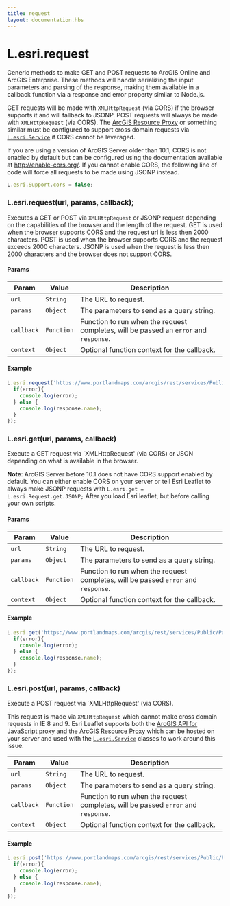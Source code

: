 ```yaml
---
title: request
layout: documentation.hbs
---
```


# L.esri.request

Generic methods to make GET and POST requests to ArcGIS Online and ArcGIS Enterprise. These methods will handle serializing the input parameters and parsing of the response, making them available in a callback function via a response and error property similar to Node.js.

GET requests will be made with `XMLHttpRequest` (via CORS) if the browser supports it and will fallback to JSONP. POST requests will always be made with `XMLHttpRequest` (via CORS). The [ArcGIS Resource Proxy](https://github.com/Esri/resource-proxy) or something similar must be configured to support cross domain requests via [`L.esri.Service`]({{assets}}api-reference/services/service.html) if CORS cannot be leveraged.

If you are using a version of ArcGIS Server older than 10.1, CORS is not enabled by default but can be configured using the documentation available at http://enable-cors.org/. If you cannot enable CORS, the following line of code will force all requests to be made using JSONP instead.

```js
L.esri.Support.cors = false;
```

### L.esri.request(url, params, callback);

Executes a GET or POST via `XMLHttpRequest` or JSONP request depending on the capabilities of the browser and the length of the request. GET is used when the browser supports CORS and the request url is less then 2000 characters. POST is used when the browser supports CORS and the request exceeds 2000 characters. JSONP is used when the request is less then 2000 characters and the browser does not support CORS.

#### Params

| Param | Value | Description |
| --- | --- | --- |
| `url` | `String`| The URL to request. |
| `params` | `Object` | The parameters to send as a query string. |
| `callback` | `Function` | Function to run when the request completes, will be passed an `error` and `response`. |
| `context` | `Object` | Optional function context for the callback. |

#### Example

```js
L.esri.request('https://www.portlandmaps.com/arcgis/rest/services/Public/Parks_Misc/MapServer/21/', {}, function(error, response){
  if(error){
    console.log(error);
  } else {
    console.log(response.name);
  }
});
```

### L.esri.get(url, params, callback)

Execute a GET request via `XMLHttpRequest' (via CORS) or JSON depending on what is available in the browser.

**Note**: ArcGIS Server before 10.1 does not have CORS support enabled by default. You can either enable CORS on your server or tell Esri Leaflet to always make JSONP requests with `L.esri.get = L.esri.Request.get.JSONP;` After you load Esri leaflet, but before calling your own scripts.

#### Params

| Param | Value | Description |
| --- | --- | --- |
| `url` | `String`| The URL to request. |
| `params` | `Object` | The parameters to send as a query string. |
| `callback` | `Function` | Function to run when the request completes, will be passed `error` and `response`. |
| `context` | `Object` | Optional function context for the callback. |

#### Example

```js
L.esri.get('https://www.portlandmaps.com/arcgis/rest/services/Public/Parks_Misc/MapServer/21/', {}, function(error, response){
  if(error){
    console.log(error);
  } else {
    console.log(response.name);
  }
});
```

### L.esri.post(url, params, callback)

Execute a POST request via `XMLHttpRequest' (via CORS).

This request is made via `XMLHttpRequest` which cannot make cross domain requests in IE 8 and 9. Esri Leaflet supports both the [ArcGIS API for JavaScript proxy](https://developers.arcgis.com/javascript/jshelp/ags_proxy.html) and the [ArcGIS Resource Proxy](https://github.com/Esri/resource-proxy) which can be hosted on your server and used with the [`L.esri.Service`]({{assets}}api-reference/services/service.html) classes to work around this issue.

| Param | Value | Description |
| --- | --- | --- |
| `url` | `String`| The URL to request. |
| `params` | `Object` | The parameters to send as a query string. |
| `callback` | `Function` | Function to run when the request completes, will be passed `error` and `response`. |
| `context` | `Object` | Optional function context for the callback. |

#### Example

```js
L.esri.post('https://www.portlandmaps.com/arcgis/rest/services/Public/Parks_Misc/MapServer/21/', {}, function(error, response){
  if(error){
    console.log(error);
  } else {
    console.log(response.name);
  }
});
```
